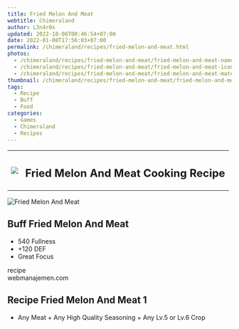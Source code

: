 ```yaml
---
title: Fried Melon And Meat
webtitle: Chimeraland
author: L3n4r0x
updated: 2022-10-06T00:46:54+07:00
date: 2022-01-08T17:56:03+07:00
permalink: /chimeraland/recipes/fried-melon-and-meat.html
photos:
  - /chimeraland/recipes/fried-melon-and-meat/fried-melon-and-meat-name.webp
  - /chimeraland/recipes/fried-melon-and-meat/fried-melon-and-meat-icon.webp
  - /chimeraland/recipes/fried-melon-and-meat/fried-melon-and-meat-material.webp
thumbnail: /chimeraland/recipes/fried-melon-and-meat/fried-melon-and-meat-icon.webp
tags:
  - Recipe
  - Buff
  - Food
categories:
  - Games
  - Chimeraland
  - Recipes
---
```


<section id="bootstrap-wrapper"><link rel="stylesheet" href="https://cdn.statically.io/gh/dimaslanjaka/Web-Manajemen/40ac3225/css/bootstrap-4.5-wrapper.css"/><div class="row mb-2"><div class="col-md-12 mb-2"><table class="table" id="post-info"><tbody><tr><td><img class="d-inline-block me-2" src="/chimeraland/recipes/fried-melon-and-meat/fried-melon-and-meat-icon.webp" width="auto" height="auto"/></td><td><h1 class="fs-5">Fried Melon And Meat Cooking Recipe</h1></td></tr></tbody></table></div></div><div class="card mb-2"><div class="row g-0"><div class="col-sm-4 position-relative mb-2"><img src="/chimeraland/recipes/fried-melon-and-meat/fried-melon-and-meat-material.webp" class="card-img fit-cover w-100 h-100" alt="Fried Melon And Meat" data-fancybox="true"/></div><div class="col-sm-8 mb-2"><div class="card-body"><h2 class="card-title fs-5">Buff Fried Melon And Meat</h2><div class="card-text"><ul><li>540 Fullness</li><li>+120 DEF</li><li>Great Focus</li></ul></div><span class="badge rounded-pill bg-dark">recipe</span></div><div class="card-footer text-end text-muted">webmanajemen.com</div></div></div></div><div class="row mb-2"><div class="col-12 col-lg-6 recipe-item mb-2"><div class="card"><div class="card-body"><h2 class="card-title fs-5">Recipe Fried Melon And Meat 1</h2><div class="card-text"><ul><li>Any Meat<span> + </span>Any High Quality Seasoning<span> + </span>Any Lv.5 or Lv.6 Crop</li></ul></div></div></div></div></div></section>